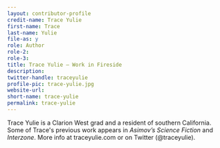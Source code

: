 ```yaml
---
layout: contributor-profile
credit-name: Trace Yulie
first-name: Trace
last-name: Yulie
file-as: y
role: Author
role-2:
role-3:
title: Trace Yulie — Work in Fireside
description:
twitter-handle: traceyulie
profile-pic: trace-yulie.jpg
website-url:
short-name: trace-yulie
permalink: trace-yulie
---
```

 Trace Yulie is a Clarion West grad and a resident of southern California. Some of Trace's previous work appears in _Asimov’s Science Fiction_ and _Interzone_. More info at traceyulie.com or on Twitter (@traceyulie).
